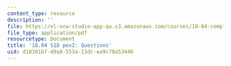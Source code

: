 ```yaml
---
content_type: resource
description: ''
file: https://ol-ocw-studio-app-qa.s3.amazonaws.com/courses/18-04-complex-variables-with-applications-spring-2018/d18301bfd9a8553a13dcea9c78a53440_MIT18_04S18_pex2.pdf
file_type: application/pdf
resourcetype: Document
title: '18.04 S18 pex2: Questions'
uid: d18301bf-d9a8-553a-13dc-ea9c78a53440
---
```

